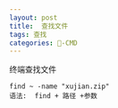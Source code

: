 ```yaml
---
layout: post
title:  查找文件
tags: 查找
categories: -CMD
---
```




终端查找文件

	find ~ -name "xujian.zip"
	语法:  find + 路径 +参数